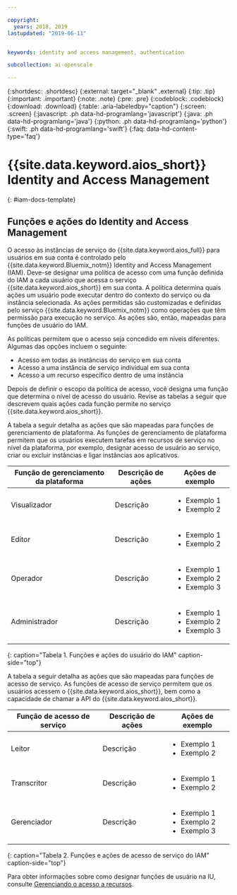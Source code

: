 ```yaml
---

copyright:
  years: 2018, 2019
lastupdated: "2019-06-11"


keywords: identity and access management, authentication

subcollection: ai-openscale

---
```


{:shortdesc: .shortdesc}
{:external: target="_blank" .external}
{:tip: .tip}
{:important: .important}
{:note: .note}
{:pre: .pre}
{:codeblock: .codeblock}
{:download: .download}
{:table: .aria-labeledby="caption"}
{:screen: .screen}
{:javascript: .ph data-hd-programlang='javascript'}
{:java: .ph data-hd-programlang='java'}
{:python: .ph data-hd-programlang='python'}
{:swift: .ph data-hd-programlang='swift'}
{:faq: data-hd-content-type='faq'}

# {{site.data.keyword.aios_short}} Identity and Access Management 
{: #iam-docs-template}

## Funções e ações do Identity and Access Management

O acesso às instâncias de serviço do {{site.data.keyword.aios_full}} para usuários em sua conta é controlado pelo {{site.data.keyword.Bluemix_notm}} Identity and Access Management (IAM). Deve-se designar uma política de acesso com uma função definida do IAM a cada usuário que acessa o serviço {{site.data.keyword.aios_short}} em sua conta. A política determina quais ações um usuário pode executar dentro do contexto do serviço ou da instância selecionada. As ações permitidas são customizadas e definidas pelo serviço {{site.data.keyword.Bluemix_notm}} como operações que têm permissão para execução no serviço. As ações são, então, mapeadas para funções de usuário do IAM.

As políticas permitem que o acesso seja concedido em níveis diferentes. Algumas das opções incluem o seguinte: 

* Acesso em todas as instâncias do serviço em sua conta
* Acesso a uma instância de serviço individual em sua conta
* Acesso a um recurso específico dentro de uma instância

Depois de definir o escopo da política de acesso, você designa uma função que determina o nível de acesso do usuário. Revise as tabelas a seguir que descrevem quais ações cada função permite no serviço {{site.data.keyword.aios_short}}.

A tabela a seguir detalha as ações que são mapeadas para funções de gerenciamento de plataforma. As funções de gerenciamento de plataforma permitem que os usuários executem tarefas em recursos de serviço no nível da plataforma, por exemplo, designar acesso de usuário ao serviço, criar ou excluir instâncias e ligar instâncias aos aplicativos.

| Função de gerenciamento da plataforma | Descrição de ações | Ações de exemplo                                                 |
|--------------------------|------------------------|-----------------------------------------------------------------|
| Visualizador             | Descrição            | <ul><li>Exemplo 1</li><li>Exemplo 2</li></ul>                   |
| Editor                   | Descrição            |<ul><li>Exemplo 1</li><li>Exemplo 2</li></ul>                    |
| Operador                 | Descrição            | <ul><li>Exemplo 1</li><li>Exemplo 2</li><li>Exemplo 3</li></ul> |
| Administrador            | Descrição            |<ul><li>Exemplo 1</li><li>Exemplo 2</li><li>Exemplo 3</li></ul>  |
{: caption="Tabela 1. Funções e ações do usuário do IAM" caption-side="top"}


A tabela a seguir detalha as ações que são mapeadas para funções de acesso de serviço. As funções de acesso de serviço permitem que os usuários acessem o {{site.data.keyword.aios_short}}, bem como a capacidade de chamar a API do {{site.data.keyword.aios_short}}.

| Função de acesso de serviço | Descrição de ações | Ações de exemplo                                                 |
|---------------------|------------------------|-----------------------------------------------------------------|
| Leitor              | Descrição            | <ul><li>Exemplo 1</li><li>Exemplo 2</li></ul>                   |
| Transcritor         | Descrição            |<ul><li>Exemplo 1</li><li>Exemplo 2</li></ul>                    |
| Gerenciador         | Descrição            | <ul><li>Exemplo 1</li><li>Exemplo 2</li><li>Exemplo 3</li></ul> |
{: caption="Tabela 2. Funções e ações de acesso de serviço do IAM" caption-side="top"}


Para obter informações sobre como designar funções de usuário na IU, consulte [Gerenciando o acesso a recursos](/docs/iam?topic=iam-iammanidaccser#iammanidaccser).

<!-- You can add an extra column to each table if you want to provide the specific action name in dot notation as it is used in the service's registration with IAM. For example: key-protect.keys.create, key-protect.keys.delete) -->
 
